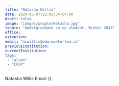 ```yaml
---
title: "Natasha Willis"
date: 2020-05-07T22:01:34-04:00
draft: false
image: "images/people/Natasha.jpg"
tenure: "Undergraduate co-op student, Winter 2019"
office:
extention:
email: "ncwillis@edu.uwaterloo.ca"
previousInstitution: 
currentInstitution: 
tags: 
 - "alumn"
 - "COOP"
---
```


Natasha Willis
Email: 
()
